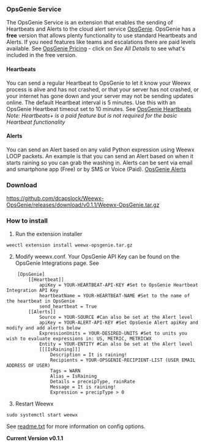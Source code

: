 ### OpsGenie Service

The OpsGenie Service is an extension that enables the sending of Heartbeats and Alerts to the cloud alert service [OpsGenie](https://www.opsgenie.com). OpsGenie has a __free__ version that allows plenty functionality to use standard Heartbeats and Alerts. If you need features like teams and escalations there are paid levels available. See [OpsGenie Pricing](https://www.opsgenie.com/pricing) - click on _See All Details_ to see what's included in the free version.

#### Heartbeats
You can send a regular Heartbeat to OpsGenie to let it know your Weewx process is alive and has not crashed, or that your server has not crashed, or your internet has gone down and your server may not be sending updates online. The default Heartbeat interval is 5 minutes. Use this with an OpsGenie Heartbeat timeout set to 10 minutes. See [OpsGenie Heartbeats](https://www.opsgenie.com/docs/miscellaneous/heartbeat-monitoring) _Note: Heartbeats+ is a paid feature but is not required for the basic Heartbeat functionality_

#### Alerts
You can send an Alert based on any valid Python expression using Weewx LOOP packets. An example is that you can send an Alert based on when it starts raining so you can grab the washing in. Alerts can be sent via email and smartphone app (Free) or by SMS or Voice (Paid). [OpsGenie Alerts](https://www.opsgenie.com/docs/getting-started/overview)

### Download
<https://github.com/dcapslock/Weewx-OpsGenie/releases/download/v0.1.1/Weewx-OpsGenie.tar.gz>

### How to install

1. Run the extension installer
   
```
weectl extension install weewx-opsgenie.tar.gz
```

2. Modify weewx.conf. Your OpsGenie API Key can be found on the OpsGenie Integrations page. See

```
    [OpsGenie]
        [[Heartbeat]]
            apiKey = YOUR-HEARTBEAT-API-KEY #Set to OpsGenie Heartbeat Integration API Key
            heartbeatName = YOUR-HEARTBEAT-NAME #Set to the name of the heartbeat in OpsGenie
            send_heartbeat = True
        [[Alerts]]
            Source = YOUR-SOURCE #Can also be set at the Alert level
            apiKey = YOUR-ALERT-API-KEY #Set OpsGenie Alert apiKey and modify and add alerts below
            ExpressionUnits = YOUR-DESIRED-UNITS #Set to units you wish to evaluate expressions in: US, METRIC, METRICWX
            Entity = YOUR-ENTITY #Can also be set at the Alert level
            [[[IsRaining]]]
                Description = It is raining!
                Recipients = YOUR-OPSGENIE-RECIPIENT-LIST (USER EMAIL ADDRESS OF USER)
                Tags = WARN
                Alias = IsRaining
                Details = preceipType, rainRate
                Message = It is raining!
                Expression = precipType > 0
```

3. Restart Weewx

```
sudo systemctl start weewx
```

See [readme.txt](https://raw.githubusercontent.com/dcapslock/Weewx-OpsGenie/master/Weewx-OpsGenie/readme.txt) for more information on config options.



__Current Version v0.1.1__
